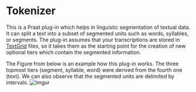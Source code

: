 # Tokenizer

This is a Praat plug-in which helps in linguistic segmentation of textual data. It can split a text into a subset of segmented units such as words, syllables, or segments. The plug-in assumes that your transcriptions are stored in [TextGrid](http://www.fon.hum.uva.nl/praat/manual/TextGrid.html) files, so it takes them as the starting point for the creation of new optional tiers which contain the segmented information. 

The Figure from below is an example how this plug-in works. The three topmost tiers (segment, syllable, word)  were derived from the fourth one (text). We can also observe that the segmented units are delimited by intervals.
![Imgur](http://i.imgur.com/2SN7S6Il.png)
